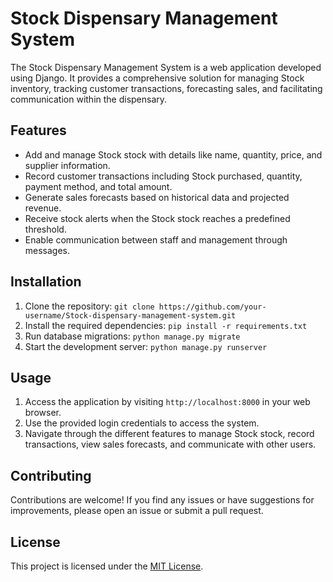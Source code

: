 
# Stock Dispensary Management System

The Stock Dispensary Management System is a web application developed using Django. It provides a comprehensive solution for managing Stock inventory, tracking customer transactions, forecasting sales, and facilitating communication within the dispensary.

## Features

- Add and manage Stock stock with details like name, quantity, price, and supplier information.
- Record customer transactions including Stock purchased, quantity, payment method, and total amount.
- Generate sales forecasts based on historical data and projected revenue.
- Receive stock alerts when the Stock stock reaches a predefined threshold.
- Enable communication between staff and management through messages.

## Installation

1. Clone the repository: `git clone https://github.com/your-username/Stock-dispensary-management-system.git`
2. Install the required dependencies: `pip install -r requirements.txt`
3. Run database migrations: `python manage.py migrate`
4. Start the development server: `python manage.py runserver`

## Usage

1. Access the application by visiting `http://localhost:8000` in your web browser.
2. Use the provided login credentials to access the system.
3. Navigate through the different features to manage Stock stock, record transactions, view sales forecasts, and communicate with other users.

## Contributing

Contributions are welcome! If you find any issues or have suggestions for improvements, please open an issue or submit a pull request.

## License

This project is licensed under the [MIT License](LICENSE).
